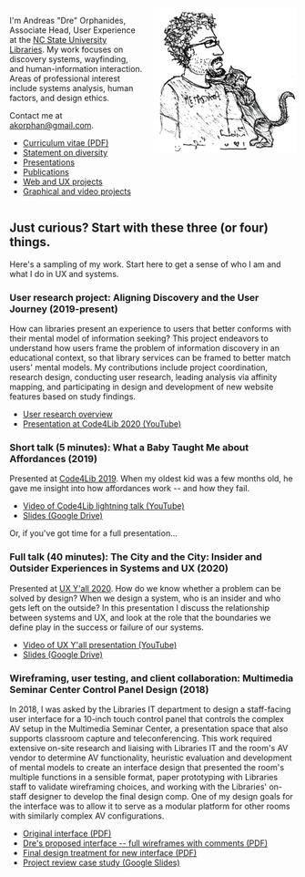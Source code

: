 <img src="./images/metadata-cat.png" style="float: right; width:250px; margin-left: 20px;" />

I'm Andreas "Dre" Orphanides, Associate Head, User Experience at the [NC State University Libraries](https://www.lib.ncsu.edu). My work focuses on discovery systems, wayfinding, and human-information interaction. Areas of professional interest include systems analysis, human factors, and design ethics.

Contact me at [akorphan@gmail.com](mailto:akorphan@gmail.com).

* [Curriculum vitae (PDF)](./images/cv.pdf)
* [Statement on diversity](./diversity.html)
* [Presentations](./presentations.html)
* [Publications](./publications.html)
* [Web and UX projects](./projects.html)
* [Graphical and video projects](./media.html)

<div style="clear: both"></div>

## Just curious? Start with these three (or four) things.

Here's a sampling of my work. Start here to get a sense of who I am and what I do in UX and systems.

### User research project: Aligning Discovery and the User Journey (2019-present)

How can libraries present an experience to users that better conforms with their mental model of information seeking? This project endeavors to understand how users frame the problem of information discovery in an educational context, so that library services can be framed to better match users' mental models. My contributions include project coordination, research design, conducting user research, leading analysis via affinity mapping, and participating in design and development of new website features based on study findings.

* [User research overview](https://www.lib.ncsu.edu/projects/identifying-user-needs)
* [Presentation at Code4Lib 2020 (YouTube)](https://youtu.be/6JHwdgNJ3ig?t=1293)

### Short talk (5 minutes): What a Baby Taught Me about Affordances (2019)

Presented at [Code4Lib 2019](https://2019.code4lib.org/). When my oldest kid was a few months old, he gave me insight into how affordances work -- and how they fail.

* [Video of Code4Lib lightning talk (YouTube)](https://youtu.be/uXYIjJrfqnI?t=1001)
* [Slides (Google Drive)](https://docs.google.com/presentation/d/1Uvi37lN1198snmkYbTmQ-f58_rtsjXYbr6n73hEYchY/edit)

Or, if you've got time for a full presentation...

### Full talk (40 minutes): The City and the City: Insider and Outsider Experiences in Systems and UX (2020)

Presented at [UX Y'all 2020](https://www.uxyall.org/). How do we know whether a problem can be solved by design? When we design a system, who is an insider and who gets left on the outside? In this presentation I discuss the relationship between systems and UX, and look at the role that the boundaries we define play in the success or failure of our systems.

* [Video of UX Y'all presentation (YouTube)](https://www.youtube.com/watch?v=mupR9w5NhxM)
* [Slides (Google Drive)](https://docs.google.com/presentation/d/12Q3ZTXZB92qib6ASadOlZYm-QrGvUpSvF0jufJSUW5U/edit)

### Wireframing, user testing, and client collaboration: Multimedia Seminar Center Control Panel Design (2018)

In 2018, I was asked by the Libraries IT department to design a staff-facing user interface for a 10-inch touch control panel that controls the complex AV setup in the Multimedia Seminar Center, a presentation space that also supports classroom capture and teleconferencing. This work required extensive on-site research and liaising with Libraries IT and the room's AV vendor to determine AV functionality, heuristic evaluation and development of mental models to create an interface design that presented the room's multiple functions in a sensible format, paper prototyping with Libraries staff to validate wireframing choices, and working with the Libraries' on-staff designer to develop the final design comp. One of my design goals for the interface was to allow it to serve as a modular platform for other rooms with similarly complex AV configurations.

* [Original interface (PDF)](./images/MSC-original.pdf)
* [Dre's proposed interface -- full wireframes with comments (PDF)](./images/MSC-wireframe.pdf)
* [Final design treatment for new interface (PDF)](./images/MSC-design.pdf)
* [Project review case study (Google Slides)](https://docs.google.com/presentation/d/1UT-Q0S8V620TjSiOpu5mfLLyTx4oNdySwKIBOox-Bww/edit)
